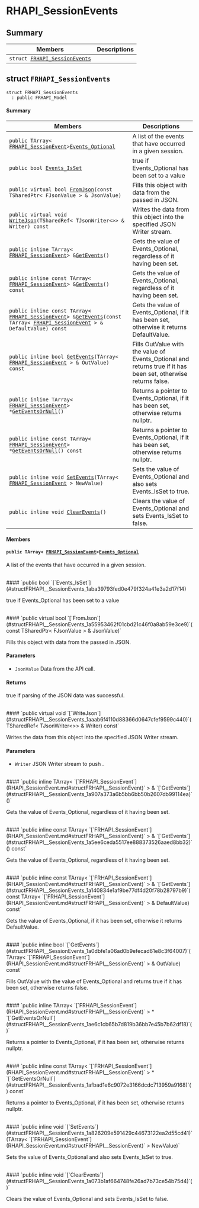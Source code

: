 # RHAPI_SessionEvents <a id="group__RHAPI__SessionEvents"></a>

## Summary

 Members                        | Descriptions                                
--------------------------------|---------------------------------------------
`struct `[`FRHAPI_SessionEvents`](#structFRHAPI__SessionEvents) | 

## struct `FRHAPI_SessionEvents` <a id="structFRHAPI__SessionEvents"></a>

```
struct FRHAPI_SessionEvents
  : public FRHAPI_Model
```

#### Summary

 Members                        | Descriptions                                
--------------------------------|---------------------------------------------
`public TArray< `[`FRHAPI_SessionEvent`](RHAPI_SessionEvent.md#structFRHAPI__SessionEvent)` > `[`Events_Optional`](#structFRHAPI__SessionEvents_1afa117b66782f3028c18566fd8b9d1cab) | A list of the events that have occurred in a given session.
`public bool `[`Events_IsSet`](#structFRHAPI__SessionEvents_1aba39793fed0e479f324a41e3a2d17f14) | true if Events_Optional has been set to a value
`public virtual bool `[`FromJson`](#structFRHAPI__SessionEvents_1a55953462f01cbd21c46f0a8ab59e3ce9)`(const TSharedPtr< FJsonValue > & JsonValue)` | Fills this object with data from the passed in JSON.
`public virtual void `[`WriteJson`](#structFRHAPI__SessionEvents_1aaab6f4110d88366d0647cfef9599c440)`(TSharedRef< TJsonWriter<>> & Writer) const` | Writes the data from this object into the specified JSON Writer stream.
`public inline TArray< `[`FRHAPI_SessionEvent`](RHAPI_SessionEvent.md#structFRHAPI__SessionEvent)` > & `[`GetEvents`](#structFRHAPI__SessionEvents_1a907a373a6b5bb6bb50b2607db99114ea)`()` | Gets the value of Events_Optional, regardless of it having been set.
`public inline const TArray< `[`FRHAPI_SessionEvent`](RHAPI_SessionEvent.md#structFRHAPI__SessionEvent)` > & `[`GetEvents`](#structFRHAPI__SessionEvents_1a5ee6ceda5517ee888373526aaed8bb32)`() const` | Gets the value of Events_Optional, regardless of it having been set.
`public inline const TArray< `[`FRHAPI_SessionEvent`](RHAPI_SessionEvent.md#structFRHAPI__SessionEvent)` > & `[`GetEvents`](#structFRHAPI__SessionEvents_1a140834e1af9be77df4d20f78b28797b9)`(const TArray< `[`FRHAPI_SessionEvent`](RHAPI_SessionEvent.md#structFRHAPI__SessionEvent)` > & DefaultValue) const` | Gets the value of Events_Optional, if it has been set, otherwise it returns DefaultValue.
`public inline bool `[`GetEvents`](#structFRHAPI__SessionEvents_1a0dbfe1a06ad0b9efecad61e8c3f64007)`(TArray< `[`FRHAPI_SessionEvent`](RHAPI_SessionEvent.md#structFRHAPI__SessionEvent)` > & OutValue) const` | Fills OutValue with the value of Events_Optional and returns true if it has been set, otherwise returns false.
`public inline TArray< `[`FRHAPI_SessionEvent`](RHAPI_SessionEvent.md#structFRHAPI__SessionEvent)` > * `[`GetEventsOrNull`](#structFRHAPI__SessionEvents_1ae6c1cb65b7d819b36bb7e45b7b62df18)`()` | Returns a pointer to Events_Optional, if it has been set, otherwise returns nullptr.
`public inline const TArray< `[`FRHAPI_SessionEvent`](RHAPI_SessionEvent.md#structFRHAPI__SessionEvent)` > * `[`GetEventsOrNull`](#structFRHAPI__SessionEvents_1afbad1e6c9072e3166dcdc713959a9168)`() const` | Returns a pointer to Events_Optional, if it has been set, otherwise returns nullptr.
`public inline void `[`SetEvents`](#structFRHAPI__SessionEvents_1a826209e591429c44673122ea2d55cd41)`(TArray< `[`FRHAPI_SessionEvent`](RHAPI_SessionEvent.md#structFRHAPI__SessionEvent)` > NewValue)` | Sets the value of Events_Optional and also sets Events_IsSet to true.
`public inline void `[`ClearEvents`](#structFRHAPI__SessionEvents_1a073b1af664748fe26ad7b73ce54b75d4)`()` | Clears the value of Events_Optional and sets Events_IsSet to false.

#### Members

#### `public TArray< `[`FRHAPI_SessionEvent`](RHAPI_SessionEvent.md#structFRHAPI__SessionEvent)` > `[`Events_Optional`](#structFRHAPI__SessionEvents_1afa117b66782f3028c18566fd8b9d1cab) <a id="structFRHAPI__SessionEvents_1afa117b66782f3028c18566fd8b9d1cab"></a>

A list of the events that have occurred in a given session.

<br>
#### `public bool `[`Events_IsSet`](#structFRHAPI__SessionEvents_1aba39793fed0e479f324a41e3a2d17f14) <a id="structFRHAPI__SessionEvents_1aba39793fed0e479f324a41e3a2d17f14"></a>

true if Events_Optional has been set to a value

<br>
#### `public virtual bool `[`FromJson`](#structFRHAPI__SessionEvents_1a55953462f01cbd21c46f0a8ab59e3ce9)`(const TSharedPtr< FJsonValue > & JsonValue)` <a id="structFRHAPI__SessionEvents_1a55953462f01cbd21c46f0a8ab59e3ce9"></a>

Fills this object with data from the passed in JSON.

#### Parameters
* `JsonValue` Data from the API call.

#### Returns
true if parsing of the JSON data was successful.

<br>
#### `public virtual void `[`WriteJson`](#structFRHAPI__SessionEvents_1aaab6f4110d88366d0647cfef9599c440)`(TSharedRef< TJsonWriter<>> & Writer) const` <a id="structFRHAPI__SessionEvents_1aaab6f4110d88366d0647cfef9599c440"></a>

Writes the data from this object into the specified JSON Writer stream.

#### Parameters
* `Writer` JSON Writer stream to push .

<br>
#### `public inline TArray< `[`FRHAPI_SessionEvent`](RHAPI_SessionEvent.md#structFRHAPI__SessionEvent)` > & `[`GetEvents`](#structFRHAPI__SessionEvents_1a907a373a6b5bb6bb50b2607db99114ea)`()` <a id="structFRHAPI__SessionEvents_1a907a373a6b5bb6bb50b2607db99114ea"></a>

Gets the value of Events_Optional, regardless of it having been set.

<br>
#### `public inline const TArray< `[`FRHAPI_SessionEvent`](RHAPI_SessionEvent.md#structFRHAPI__SessionEvent)` > & `[`GetEvents`](#structFRHAPI__SessionEvents_1a5ee6ceda5517ee888373526aaed8bb32)`() const` <a id="structFRHAPI__SessionEvents_1a5ee6ceda5517ee888373526aaed8bb32"></a>

Gets the value of Events_Optional, regardless of it having been set.

<br>
#### `public inline const TArray< `[`FRHAPI_SessionEvent`](RHAPI_SessionEvent.md#structFRHAPI__SessionEvent)` > & `[`GetEvents`](#structFRHAPI__SessionEvents_1a140834e1af9be77df4d20f78b28797b9)`(const TArray< `[`FRHAPI_SessionEvent`](RHAPI_SessionEvent.md#structFRHAPI__SessionEvent)` > & DefaultValue) const` <a id="structFRHAPI__SessionEvents_1a140834e1af9be77df4d20f78b28797b9"></a>

Gets the value of Events_Optional, if it has been set, otherwise it returns DefaultValue.

<br>
#### `public inline bool `[`GetEvents`](#structFRHAPI__SessionEvents_1a0dbfe1a06ad0b9efecad61e8c3f64007)`(TArray< `[`FRHAPI_SessionEvent`](RHAPI_SessionEvent.md#structFRHAPI__SessionEvent)` > & OutValue) const` <a id="structFRHAPI__SessionEvents_1a0dbfe1a06ad0b9efecad61e8c3f64007"></a>

Fills OutValue with the value of Events_Optional and returns true if it has been set, otherwise returns false.

<br>
#### `public inline TArray< `[`FRHAPI_SessionEvent`](RHAPI_SessionEvent.md#structFRHAPI__SessionEvent)` > * `[`GetEventsOrNull`](#structFRHAPI__SessionEvents_1ae6c1cb65b7d819b36bb7e45b7b62df18)`()` <a id="structFRHAPI__SessionEvents_1ae6c1cb65b7d819b36bb7e45b7b62df18"></a>

Returns a pointer to Events_Optional, if it has been set, otherwise returns nullptr.

<br>
#### `public inline const TArray< `[`FRHAPI_SessionEvent`](RHAPI_SessionEvent.md#structFRHAPI__SessionEvent)` > * `[`GetEventsOrNull`](#structFRHAPI__SessionEvents_1afbad1e6c9072e3166dcdc713959a9168)`() const` <a id="structFRHAPI__SessionEvents_1afbad1e6c9072e3166dcdc713959a9168"></a>

Returns a pointer to Events_Optional, if it has been set, otherwise returns nullptr.

<br>
#### `public inline void `[`SetEvents`](#structFRHAPI__SessionEvents_1a826209e591429c44673122ea2d55cd41)`(TArray< `[`FRHAPI_SessionEvent`](RHAPI_SessionEvent.md#structFRHAPI__SessionEvent)` > NewValue)` <a id="structFRHAPI__SessionEvents_1a826209e591429c44673122ea2d55cd41"></a>

Sets the value of Events_Optional and also sets Events_IsSet to true.

<br>
#### `public inline void `[`ClearEvents`](#structFRHAPI__SessionEvents_1a073b1af664748fe26ad7b73ce54b75d4)`()` <a id="structFRHAPI__SessionEvents_1a073b1af664748fe26ad7b73ce54b75d4"></a>

Clears the value of Events_Optional and sets Events_IsSet to false.

<br>
